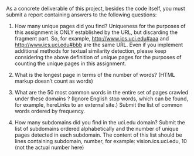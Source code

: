 As a concrete deliverable of this project, besides the code itself, you must submit a report containing answers to the following questions:

1. How many unique pages did you find? Uniqueness for the purposes of this assignment is ONLY established by the URL, but discarding the fragment part. So, for example, http://www.ics.uci.edu#aaa and http://www.ics.uci.edu#bbb are the same URL. Even if you implement additional methods for textual similarity detection, please keep considering the above definition of unique pages for the purposes of counting the unique pages in this assignment.

2. What is the longest page in terms of the number of words? (HTML markup doesn’t count as words)

3. What are the 50 most common words in the entire set of pages crawled under these domains ? (Ignore English stop words, which can be found, for example, hereLinks to an external site.) Submit the list of common words ordered by frequency.

4. How many subdomains did you find in the uci.edu domain? Submit the list of subdomains ordered alphabetically and the number of unique pages detected in each subdomain. The content of this list should be lines containing subdomain, number, for example: vision.ics.uci.edu, 10 (not the actual number here)